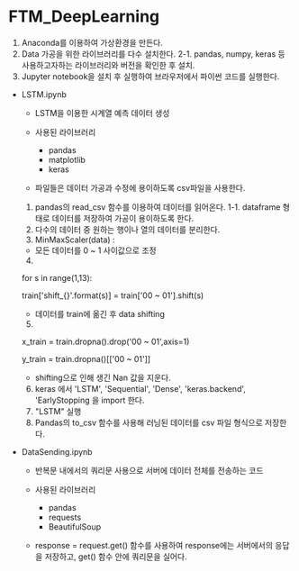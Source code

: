 # FTM_DeepLearning
1. Anaconda를 이용하여 가상환경을 만든다.
2. Data 가공을 위한 라이브러리를 다수 설치한다.
  2-1. pandas, numpy, keras 등 사용하고자하는 라이브러리와 버전을 확인한 후 설치.
3. Jupyter notebook을 설치 후 실행하여 브라우저에서 파이썬 코드를 실행한다.


  - LSTM.ipynb
    - LSTM을 이용한 시계열 예측 데이터 생성
    
    - 사용된 라이브러리
      - pandas
      - matplotlib
      - keras
    
    - 파일들은 데이터 가공과 수정에 용이하도록 csv파일을 사용한다.
    
    1. pandas의 read_csv 함수를 이용하여 데이터를 읽어온다.
      1-1. dataframe 형태로 데이터를 저장하여 가공이 용이하도록 한다.
    2. 다수의 데이터 중 원하는 행이나 열의 데이터를 분리한다.
    3. MinMaxScaler(data) :
      - 모든 데이터를 0 ~ 1 사이값으로 조정
    4.
    
    for s in range(1,13):
    
    train['shift_{}'.format(s)] = train['00 ~ 01'].shift(s)
    
      - 데이터를 train에 옮긴 후 data shifting
    
    5. 
    x_train = train.dropna().drop('00 ~ 01',axis=1)
    
    y_train = train.dropna()[['00 ~ 01']]
    
      - shifting으로 인해 생긴 Nan 값을 지운다.
      
    6. keras 에서 'LSTM', 'Sequential', 'Dense', 'keras.backend', 'EarlyStopping 을 import 한다.
    7. "LSTM" 실행
    8. Pandas의 to_csv 함수를 사용해 러닝된 데이터를 csv 파일 형식으로 저장한다.
    
    
  - DataSending.ipynb
    - 반복문 내에서의 쿼리문 사용으로 서버에 데이터 전체를 전송하는 코드
    
    - 사용된 라이브러리
      - pandas
      - requests
      - BeautifulSoup
      
    - response = request.get() 함수를 사용하여 response에는 서버에서의 응답을 저장하고, get() 함수 안에 쿼리문을 실어다.

